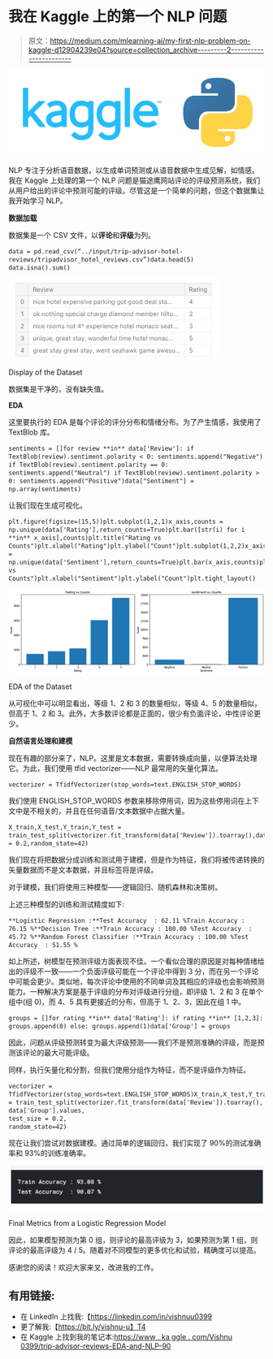 # 我在 Kaggle 上的第一个 NLP 问题

> 原文：<https://medium.com/mlearning-ai/my-first-nlp-problem-on-kaggle-d12904239e04?source=collection_archive---------2----------------------->

![](img/0d2d6b12c94633e495b40ac1ec446e61.png)

NLP 专注于分析语音数据，以生成单词预测或从语音数据中生成见解，如情感。我在 Kaggle 上处理的第一个 NLP 问题是猫途鹰网站评论的评级预测系统，我们从用户给出的评论中预测可能的评级。尽管这是一个简单的问题，但这个数据集让我开始学习 NLP。

**数据加载**

数据集是一个 CSV 文件，以**评论**和**评级**为列。

```
data = pd.read_csv(“../input/trip-advisor-hotel-reviews/tripadvisor_hotel_reviews.csv”)data.head(5)
data.isna().sum()
```

![](img/57489bc49a6d8b1f7bedd5867dc96eeb.png)

Display of the Dataset

数据集是干净的，没有缺失值。

**EDA**

这里要执行的 EDA 是每个评论的评分分布和情绪分布。为了产生情感，我使用了 TextBlob 库。

```
sentiments = []for review **in** data['Review']: if TextBlob(review).sentiment.polarity < 0: sentiments.append("Negative") if TextBlob(review).sentiment.polarity == 0: sentiments.append("Neutral") if TextBlob(review).sentiment.polarity > 0: sentiments.append("Positive")data["Sentiment"] = np.array(sentiments)
```

让我们现在生成可视化。

```
plt.figure(figsize=(15,5))plt.subplot(1,2,1)x_axis,counts = np.unique(data['Rating'],return_counts=True)plt.bar([str(i) for i **in** x_axis],counts)plt.title("Rating vs Counts")plt.xlabel("Rating")plt.ylabel("Count")plt.subplot(1,2,2)x_axis,counts = np.unique(data['Sentiment'],return_counts=True)plt.bar(x_axis,counts)plt.title("Sentiment vs Counts")plt.xlabel("Sentiment")plt.ylabel("Count")plt.tight_layout()
```

![](img/123b541d5066cb46bff4ee012ef34766.png)

EDA of the Dataset

从可视化中可以明显看出，等级 1、2 和 3 的数量相似，等级 4、5 的数量相似，但高于 1、2 和 3。此外，大多数评论都是正面的，很少有负面评论，中性评论更少。

**自然语言处理和建模**

现在有趣的部分来了，NLP。这里是文本数据，需要转换成向量，以便算法处理它。为此，我们使用 tfid vectorizer——NLP 最常用的矢量化算法。

```
vectorizer = TfidfVectorizer(stop_words=text.ENGLISH_STOP_WORDS)
```

我们使用 ENGLISH_STOP_WORDS 参数来移除停用词，因为这些停用词在上下文中是不相关的，并且在任何语音/文本数据中占据大量。

```
X_train,X_test,Y_train,Y_test = train_test_split(vectorizer.fit_transform(data['Review']).toarray(),data['Rating'].values,test_size = 0.2,random_state=42)
```

我们现在将把数据分成训练和测试用于建模，但是作为特征，我们将被传递转换的矢量数据而不是文本数据，并且标签将是评级。

对于建模，我们将使用三种模型——逻辑回归、随机森林和决策树。

上述三种模型的训练和测试精度如下:

```
**Logistic Regression :**Test Accuracy  : 62.11 %Train Accuracy : 76.15 %**Decision Tree :**Train Accuracy : 100.00 %Test Accuracy  : 45.72 %**Random Forest Classifier :**Train Accuracy : 100.00 %Test Accuracy  : 51.55 %
```

如上所述，树模型在预测评级方面表现不佳。一个看似合理的原因是对每种情绪给出的评级不一致——一个负面评级可能在一个评论中得到 3 分，而在另一个评论中可能会更少。类似地，每次评论中使用的不同单词及其相应的评级也会影响预测能力。一种解决方案是基于评级的分布对评级进行分组，即评级 1、2 和 3 在单个组中(组 0)，而 4、5 具有更接近的分布，但高于 1、2、3，因此在组 1 中。

```
groups = []for rating **in** data['Rating']: if rating **in** [1,2,3]: groups.append(0) else: groups.append(1)data['Group'] = groups
```

因此，问题从评级预测转变为最大评级预测——我们不是预测准确的评级，而是预测该评论的最大可能评级。

同样，执行矢量化和分割，但我们使用分组作为特征，而不是评级作为特征。

```
vectorizer = TfidfVectorizer(stop_words=text.ENGLISH_STOP_WORDS)X_train,X_test,Y_train,Y_test = train_test_split(vectorizer.fit_transform(data['Review']).toarray(),                 data['Group'].values,
test_size = 0.2,
random_state=42)
```

现在让我们尝试对数据建模。通过简单的逻辑回归，我们实现了 90%的测试准确率和 93%的训练准确率。

![](img/2b0365c26fc81fc21a66532d3baa663e.png)

Final Metrics from a Logistic Regression Model

因此，如果模型预测为第 0 组，则评论的最高评级为 3，如果预测为第 1 组，则评论的最高评级为 4 / 5。随着对不同模型的更多优化和试验，精确度可以提高。

感谢您的阅读！欢迎大家来叉，改进我的工作。

## **有用链接:**

*   在 LinkedIn 上找我:【https://linkedin.com/in/vishnuu0399 
*   更了解我:【https://bit.ly/vishnu-u】T4
*   在 Kaggle 上找到我的笔记本:[https://www . ka ggle . com/Vishnu 0399/trip-advisor-reviews-EDA-and-NLP-90](https://www.kaggle.com/vishnu0399/trip-advisor-reviews-eda-and-nlp-90)